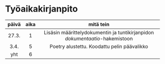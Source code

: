 # Työaikakirjanpito
| päivä | aika | mitä tein |
| :---: | :---: | :---: |
| 27.3. | 1 | Lisäsin määrittelydokumentin ja tuntikirjanpidon *dokumentaatio*-hakemistoon |
| 3.4. | 5 | Poetry alustettu. Koodattu pelin päävalikko|
| yht | 6 | |
